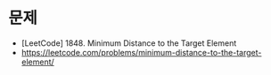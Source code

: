 # 문제
- [LeetCode] 1848. Minimum Distance to the Target Element
- https://leetcode.com/problems/minimum-distance-to-the-target-element/